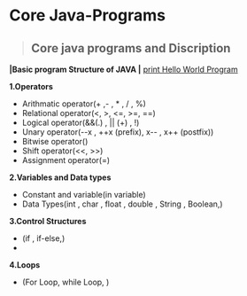 # **Core Java-Programs**
> ##  Core java programs and Discription
**|Basic program Structure of JAVA |**
[print Hello World Program](https://github.com/ErAnirudha/Java-Programs/blob/main/main.java)

 **1.Operators**
   -  Arithmatic operator(+ ,- , * , / , %)
   -   Relational operator(<, >, <=, >=, ==)
   - Logical operator(&&(.) , || (+) , !)
   -  Unary operator(--x , ++x (prefix), x-- , x++ (postfix))
   -  Bitwise operator()
   -  Shift operator(<<, >>)
   -  Assignment operator(=)
     
**2.Variables and Data types**
   - Constant and variable(in variable)
   - Data Types(int , char , float , double , String , Boolean,)
  
**3.Control Structures**
   - (if , if-else,)
   - 
**4.Loops**
   - (For Loop, while Loop, )
  


